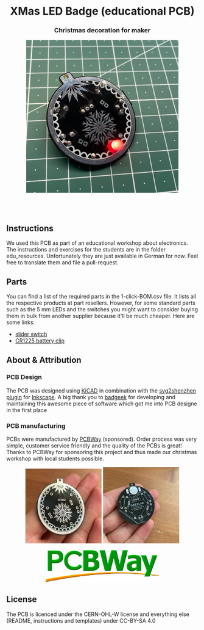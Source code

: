 <p align="center">
<h1 align="center">XMas LED Badge (educational PCB)</h1>
<h3 align="center">Christmas decoration for maker</h3>
</p>

<p align="center">
<img src="./img/badge_front.png" width="400"/>

</p>
<br>
<br>

## Instructions
We used this PCB as part of an educational workshop about electronics. The instructions and exercises for the students are in the folder edu_resources. Unfortunately they are just available in German for now. Feel free to translate them and file a pull-request.

## Parts
You can find a list of the required parts in the 1-click-BOM.csv file. It lists all the respective products at part resellers. However, for some standard parts such as the 5 mm LEDs and the switches you might want to consider buying them in bulk from another supplier because it'll be much cheaper. Here are some links:
- [slider switch](https://de.aliexpress.com/item/4000091720006.html)
- [CR1225 battery clip](https://de.aliexpress.com/item/4000273116875.html)

## About & Attribution

### PCB Design
The PCB was designed using [KiCAD](https://www.kicad.org/) in combination with the [svg2shenzhen plugin](https://github.com/badgeek/svg2shenzhen) for [Inkscape](https://inkscape.org/). A big thank you to [badgeek](https://github.com/badgeek) for developing and maintaining this awesome piece of software which got me into PCB designe in the first place

### PCB manufacturing
PCBs were manufactured by [PCBWay](https://www.pcbway.com/) (sponsored). Order process was very simple, customer service friendly and the quality of the PCBs is great! Thanks to PCBWay for sponsoring this project and thus made our christmas workshop with local students possible.
<p align="center">
<img src="./img/pcb_front.png" width="200"/>
<img src="./img/pcb_back.png" width="200"/>

<p align="center">
<a href="https://www.pcbway.com/">
<img src="./img/PCBWay_logo.png" width="300"/>
</a>


## License
The PCB is licenced under the CERN-OHL-W license and everything else (README, instructions and templates) under CC-BY-SA 4.0
